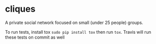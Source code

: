 cliques
=======

A private social network focused on small (under 25 people) groups.

To run tests, install tox `sudo pip install tox` then run `tox`. Travis will run these tests on commit as well
